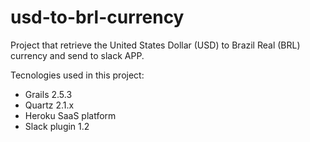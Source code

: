 # usd-to-brl-currency

Project that retrieve the United States Dollar (USD) to Brazil Real (BRL) currency and send to slack APP.

Tecnologies used in this project:

- Grails 2.5.3
- Quartz 2.1.x
- Heroku SaaS platform
- Slack plugin 1.2
